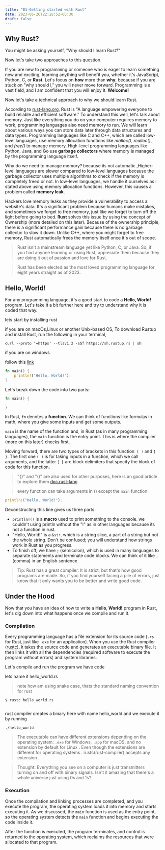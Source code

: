 ```yaml
---
title: "01-Getting started with Rust"
date: 2023-06-26T22:28:52+05:30
draft: false
---
```


## Why Rust?

You might be asking yourself, "Why should I learn Rust?"

Now let's take two approaches to this question.

If you are new to programming or someone who is eager to learn something new and exciting, learning anything will benefit you, whether it's JavaScript, Python, C, or **Rust**. Let's focus on **how** more than **why**, because if you are stuck on "why should I," you will never move forward. Programming is a vast field, and I am confident that you will enjoy it. **Welcome!**

Now let's take a technical approach to why we should learn Rust. 

According to [rust-lang.org](https://www.rust-lang.org/), Rust is "A language empowering everyone to build reliable and efficient software." To understand this well, let's talk about memory. Just like everything you do on your computer requires memory to work, programming languages also need memory to run. We will learn about various ways you can store data later through data structures and data types. Programming languages like C and C++, which are called low-level languages, use memory allocation functions like *malloc()*, *realloc()*, and *free()* to manage memory. High-level programming languages like Python, Java, and Go use **garbage collectors** where memory is managed by the programming language itself.

Why do we need to manage memory? because its not automatic ,Higher-level languages are slower compared to low-level languages because the garbage collector uses multiple algorithms to check if the memory is completely freed or not. In low-level languages, we handle it ourselves as I stated above using memory allocation functions. However, this causes a problem called **memory leak**.

Hackers love memory leaks as they provide a vulnerability to access a website's data. It's a significant problem because humans make mistakes, and sometimes we forget to free memory, just like we forget to turn off the light before going to bed. **Rust** solves this issue by using the concept of Ownership (more detailed on this later). Because of the ownership principle, there is a significant performance gain because there is no garbage collector to slow it down. Unlike C++, where you might forget to free memory, Rust automatically frees the memory itself once it's out of scope.

> Rust isn't a mainstream language yet like Python, C, or Java. So, if you find anyone learning or using Rust, appreciate them because they are doing it out of passion and love for Rust.

> Rust has been elected as the most loved programming language for eight years straight as of 2023.



## Hello, World!

For any programming language, it's a good start to code a **Hello, World!** program. Let's take it a bit further here and try to understand why it is coded that way.

lets start by installing rust

if you are on macOs,Linux or another Unix-based OS, To download Rustup and install Rust, run the following in your terminal,

`curl --proto '=https' --tlsv1.2 -sSf https://sh.rustup.rs | sh `

if you are on windows 

follow this [link](https://www.rust-lang.org/tools/install)

```rust
fn main() {
    println!("Hello, World!");
}
```

Let's break down the code into two parts:

```rust
fn main() {

}
```

In Rust, `fn` denotes a **function**. We can think of functions like formulas in math, where you give some inputs and get some outputs.

`main` is the name of the function and, in Rust (as in many programming languages), the `main` function is the entry point. This is where the compiler (more on this later) checks first.

Moving forward, there are two types of brackets in this function: `( )` and `{ }`. The first one `( )` is for taking inputs in a function, which we call arguments, and the latter `{ }` are block delimiters that specify the block of code for this function.

> "{}" and "()" are also used for other purposes, here is an good article to explore them [doc.rust-lang]("https://doc.rust-lang.org/book/appendix-02-operators.html")

>every function can take arguments in () except the `main` function

```rust
println!("Hello, World!");
```

Deconstructing this line gives us three parts:

- `println!()` is a **macro** used to print something to the console. we couldn't using println without the "!" as in other languages because its not a function in rust.
- "Hello, World!" is a `&str`, which is a string slice, a part of a string but not the whole string. Don't be confused; you will understand how strings work in Rust as you progress.
- To finish off, we have `;` (semicolon), which is used in many languages to separate statements and terminate code blocks. We can think of it like `,` (comma) in an English sentence.

> Tip: Rust has a great compiler. It is strict, but that's how good programs are made. So, if you find yourself facing a pile of errors, just know that it only wants you to be better and write good code.

## Under the Hood

Now that you have an idea of how to write a **Hello, World!** program in Rust, let's dig down into what happens once we compile and run it.

### Compilation

Every programming language has a file extension for its source code (`.rs` for Rust, just like `.exe` for an application). When you use the Rust compiler ([rustc](https://www.rust-lang.org/tools/install)), it takes the source code and generates an executable binary file. It then links it with all the dependencies (required software to execute the program without errors) and system libraries.


Let's compile and run the program we have code

lets name it hello_world.rs

> note how am using snake case, thats the standard naming convention for rust

```
$ rustc hello_world.rs


```

rust compiler creates a binary here with name hello_world and we execute it by running

```
./hello_world
```
> The executable can have different extensions depending on the operating system: `.exe` for Windows, `.app` for macOS, and no extension by default for Linux . Even though the extensions are different for operating systems . rustc(rust-compiler) accepts any extension .

> Thought: Everything you see on a computer is just transmitters turning on and off with binary signals. Isn't it amazing that there's a whole universe just using 0s and 1s?

### Execution

Once the compilation and linking processes are completed, and you execute the program, the operating system loads it into memory and starts executing it. As we discussed, the `main` function is used as the entry point, so the operating system detects the `main` function and begins executing the code inside it.

After the function is executed, the program terminates, and control is returned to the operating system, which reclaims the resources that were allocated to that program.
